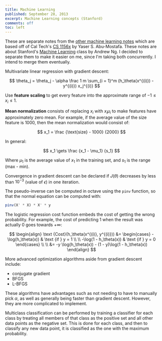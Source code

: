 ```yaml
---
title: Machine Learning
published: September 28, 2013
excerpt: Machine Learning concepts (Stanford)
comments: off
toc: left
---
```


These are separate notes from the [other machine learning notes](/notes/machine-learning/) which are based off of Cal Tech's [CS 1156x](https://www.edx.org/course/caltechx/cs1156x/learning-data/1120) by Yaser S. Abu-Mostafa. These notes are about Stanford's [Machine Learning](https://www.coursera.org/course/ml) class by Andrew Ng. I decided to separate them to make it easier on me, since I'm taking both concurrently. I intend to merge them eventually.

Multivariate linear regression with gradient descent:

$$ \theta_j = \theta_j - \alpha \frac 1 m \sum_{i = 1}^m (h_\theta(x^{(i)}) - y^{(i)}) x_j^{(i)} $$

Use **feature scaling** to get every feature into the approximate range of $-1 \leq x_i \leq 1$.

**Mean normalization** consists of replacing $x_i$ with $x_i \mu_i$ to make features have approximately zero mean. For example, if the average value of the size feature is $1000$, then the mean normalization would consist of:

$$ x_1 = \frac {\text{size} - 1000} {2000} $$

In general:

$$ x_1 \gets \frac {x_1 - \mu_1} {s_1} $$

Where $\mu_1$ is the average value of $x_1$ in the training set, and $s_1$ is the range (max - min).

Convergence in gradient descent can be declared if $J(\theta)$ decreases by less than $10^{-3}$ (value of $\epsilon$) in one iteration.

The pseudo-inverse can be computed in octave using the `pinv` function, so that the normal equation can be computed with:

~~~ octave
pinv(X' * X) * X' * y
~~~

The logistic regression cost function embeds the cost of getting the wrong probability. For example, the cost of predicting $1$ when the result was actually $0$ goes towards $+\infty$:

$$
\begin{align}
\text {Cost}(h_\theta(x^{(i)}, y^{(i)})) &=
\begin{cases}
-\log(h_\theta(x)) & \text {if } y = 1 \\ \\
-\log(1 - h_\theta(x)) & \text {if } y = 0
\end{cases} \\ \\
&= -y \log(h_\theta(x)) - (1 - y)\log(1 - h_\theta(x))
\end{align}
$$

More advanced optimization algorithms aside from gradient descent include:

* conjugate gradient
* BFGS
* L-BFGS

These algorithms have advantages such as not needing to have to manually pick $\alpha$, as well as generally being faster than gradient descent. However, they are more complicated to implement.

Multiclass classification can be performed by training a classifier for each class by treating all members of that class as the positive set and all other data points as the negative set. This is done for each class, and then to classify any new data point, it is classified as the one with the maximum probability.

